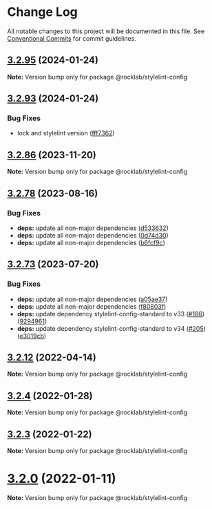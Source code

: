# Change Log

All notable changes to this project will be documented in this file.
See [Conventional Commits](https://conventionalcommits.org) for commit guidelines.

## [3.2.95](https://github.com/cstn/rocklab-javascript/compare/v3.2.96...v3.2.95) (2024-01-24)

**Note:** Version bump only for package @rocklab/stylelint-config

## [3.2.93](https://github.com/cstn/rocklab-javascript/compare/v3.2.95...v3.2.93) (2024-01-24)

### Bug Fixes

- lock and stylelint version ([fff7362](https://github.com/cstn/rocklab-javascript/commit/fff7362e3bcc7e5c47355971fe11a3f78bc18cfd))

## [3.2.86](https://github.com/cstn/rocklab-javascript/compare/v3.2.78...v3.2.86) (2023-11-20)

**Note:** Version bump only for package @rocklab/stylelint-config

## [3.2.78](https://github.com/cstn/rocklab-javascript/compare/v3.2.73...v3.2.78) (2023-08-16)

### Bug Fixes

- **deps:** update all non-major dependencies ([d533632](https://github.com/cstn/rocklab-javascript/commit/d533632538220c2ee2bd1c3f90de1209b055353c))
- **deps:** update all non-major dependencies ([0d74d30](https://github.com/cstn/rocklab-javascript/commit/0d74d302694bea66aaf7c3d1fc160b7a62359c2b))
- **deps:** update all non-major dependencies ([b6fcf9c](https://github.com/cstn/rocklab-javascript/commit/b6fcf9c7de7c45723026eb4f59572783b6754d20))

## [3.2.73](https://github.com/cstn/rocklab-javascript/compare/v3.2.59...v3.2.73) (2023-07-20)

### Bug Fixes

- **deps:** update all non-major dependencies ([a05ae37](https://github.com/cstn/rocklab-javascript/commit/a05ae374b61f12e319a0790b459d2bf5dd6a14fa))
- **deps:** update all non-major dependencies ([f80803f](https://github.com/cstn/rocklab-javascript/commit/f80803f962f35db3e61e4bfa248cdde9421670ff))
- **deps:** update dependency stylelint-config-standard to v33 ([#186](https://github.com/cstn/rocklab-javascript/issues/186)) ([9294961](https://github.com/cstn/rocklab-javascript/commit/9294961ac99f9e1dc6654868974d4c9c8deb2e4f))
- **deps:** update dependency stylelint-config-standard to v34 ([#205](https://github.com/cstn/rocklab-javascript/issues/205)) ([e3019cb](https://github.com/cstn/rocklab-javascript/commit/e3019cbf39fcc29ee5aa849df4267b6e48c111ec))

## [3.2.12](https://github.com/cstn/rocklab-javascript/compare/v3.2.11...v3.2.12) (2022-04-14)

**Note:** Version bump only for package @rocklab/stylelint-config

## [3.2.4](https://github.com/cstn/rocklab-javascript/compare/v3.2.1...v3.2.4) (2022-01-28)

**Note:** Version bump only for package @rocklab/stylelint-config

## [3.2.3](https://github.com/cstn/rocklab-javascript/compare/v3.2.1...v3.2.3) (2022-01-22)

**Note:** Version bump only for package @rocklab/stylelint-config

# [3.2.0](https://github.com/cstn/rocklab-javascript/compare/v3.0.7...v3.2.0) (2022-01-11)

**Note:** Version bump only for package @rocklab/stylelint-config

